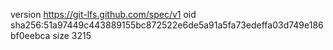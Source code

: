 version https://git-lfs.github.com/spec/v1
oid sha256:51a97449c443889155bc872522e6de5a91a5fa73edeffa03d749e186bf0eebca
size 3215
